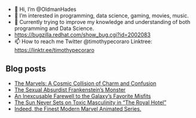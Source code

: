 - 👋 Hi, I’m @OldmanHades
- 👀 I’m interested in programming, data science, gaming, movies, music.
- 🌱 Currently trying to improve my knowledge and understanding of both programming and Data Science.
- https://bugzilla.redhat.com/show_bug.cgi?id=2002083
- 📫 How to reach me Twitter @timothypecoraro
Linktree: https://linktr.ee/timothypecoraro

## Blog posts
<!-- BLOG-POST-LIST:START -->
- [The Marvels: A Cosmic Collision of Charm and Confusion](https://medium.com/@timothypecoraro/the-marvels-a-cosmic-collision-of-charm-and-confusion-0a48be21076e?source=rss-5097f5c9b801------2)
- [The Sexual Absurdist Frankenstein’s Monster](https://medium.com/@timothypecoraro/the-sexual-absurdist-frankensteins-monster-6f21826a63eb?source=rss-5097f5c9b801------2)
- [An Inexcusable Farewell to the Galaxy’s Favorite Misfits](https://medium.com/@timothypecoraro/an-inexcusable-farewell-to-the-galaxys-favorite-misfits-0a83aed78bd8?source=rss-5097f5c9b801------2)
- [The Sun Never Sets on Toxic Masculinity in “The Royal Hotel”](https://medium.com/@timothypecoraro/the-sun-never-sets-on-toxic-masculinity-in-the-royal-hotel-71d6962d1720?source=rss-5097f5c9b801------2)
- [Indeed, the Finest Modern Marvel Animated Series.](https://medium.com/@timothypecoraro/indeed-the-finest-modern-marvel-animated-series-a39861f538e1?source=rss-5097f5c9b801------2)
<!-- BLOG-POST-LIST:END -->

